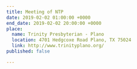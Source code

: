 ```yaml
---
title: Meeting of NTP
date: 2019-02-02 01:00:00 +0000
end_date: 2019-02-02 20:00:00 +0000
place:
  name: Trinity Presbyterian - Plano
  location: 4701 Hedgcoxe Road Plano, TX 75024
  link: http://www.trinityplano.org/
published: false

---
```


